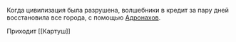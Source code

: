 Когда цивилизация была разрушена, волшебники в кредит за пару дней восстановила все города, с помощью [Адронахов](Адронарх). 

Приходит [[Картуш]] 
